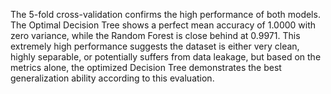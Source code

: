 The 5-fold cross-validation confirms the high performance of both models. The Optimal Decision Tree shows a perfect mean accuracy of 1.0000 with zero variance, while the Random Forest is close behind at 0.9971. This extremely high performance suggests the dataset is either very clean, highly separable, or potentially suffers from data leakage, but based on the metrics alone, the optimized Decision Tree demonstrates the best generalization ability according to this evaluation.
